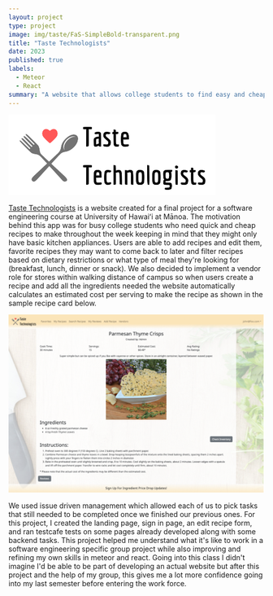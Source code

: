 ```yaml
---
layout: project
type: project
image: img/taste/FaS-SimpleBold-transparent.png
title: "Taste Technologists"
date: 2023
published: true
labels:
  - Meteor
  - React
summary: "A website that allows college students to find easy and cheap recipes for during a busy semester."
---
```


<img class="img-fluid" src="../img/taste/taste-technologists-logo.png">


[Taste Technologists](https://taste-technologists.github.io/) is a website created for a final project for a software engineering course at University of Hawaiʻi at Mānoa. The motivation behind this app was for busy college students who need 
quick and cheap recipes to make throughout the week keeping in mind that they might only have basic kitchen appliances. Users are able to add recipes and edit them, favorite recipes they may want to come back to later and filter recipes based on 
dietary restrictions or what type of meal they're looking for (breakfast, lunch, dinner or snack). We also decided to implement a vendor role for stores within walking distance of campus so when users create a recipe and add all the ingredients 
needed the website automatically calculates an estimated cost per serving to make the recipe as shown in the sample recipe card below. 

<div class="text-center p-4">
  <img width="600px" src="../img/taste/recipecard.png">
</div>

We used issue driven management which allowed each of us to pick tasks that still needed to be completed once we finished our previous ones. For this project, I created the landing page, sign in page, an edit recipe form, and ran testcafe tests 
on some pages already developed along with some backend tasks. This project helped me understand what it's like to work in a software engineering specific group project while also improving and refining my own skills in meteor and react. Going 
into this class I didn't imagine I'd be able to be part of developing an actual website but after this project and the help of my group, this gives me a lot more confidence going into my last semester before entering the work force. 